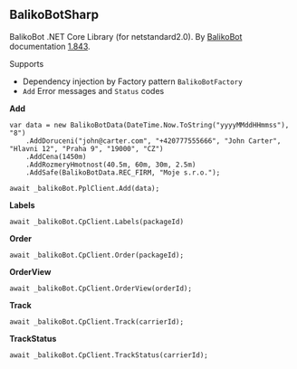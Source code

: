 ## BalikoBotSharp

BalikoBot .NET Core Library (for netstandard2.0). By [BalikoBot](https://www.balikobot.cz/) documentation [1.843](https://www.balikobot.cz/dokumentace/Balikobot-dokumentace-API.pdf).

Supports
- Dependency injection by Factory pattern `BalikoBotFactory`
- `Add` Error messages and `Status` codes

**Add**
```
var data = new BalikoBotData(DateTime.Now.ToString("yyyyMMddHHmmss"), "8")
	.AddDoruceni("john@carter.com", "+420777555666", "John Carter", "Hlavni 12", "Praha 9", "19000", "CZ")
	.AddCena(1450m)
	.AddRozmeryHmotnost(40.5m, 60m, 30m, 2.5m)
	.AddSafe(BalikoBotData.REC_FIRM, "Moje s.r.o.");

await _balikoBot.PplClient.Add(data);
```

**Labels**
```
await _balikoBot.CpClient.Labels(packageId)
```

**Order**
```
await _balikoBot.CpClient.Order(packageId);
```

**OrderView**
```
await _balikoBot.CpClient.OrderView(orderId);
```

**Track**
```
await _balikoBot.CpClient.Track(carrierId);
```

**TrackStatus**
```
await _balikoBot.CpClient.TrackStatus(carrierId);
```
